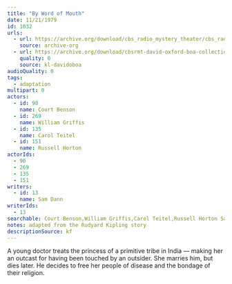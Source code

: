 ```yaml
---
title: "By Word of Mouth"
date: 11/21/1979
id: 1032
urls: 
  - url: https://archive.org/download/cbs_radio_mystery_theater/cbs_radio_mystery_theater-1001-1050.zip/cbs_radio_mystery_theater-1001-1050%2Fcbsrmt_1032_by_word_of_mouth.mp3
    source: archive-org
  - url: https://archive.org/download/cbsrmt-david-oxford-boa-collection/CBSRMT-791121-1032-By-Word-of-Mouth-(128-44)_KQV-{BoA}.mp3
    quality: 0
    source: kl-davidoboa
audioQuality: 0
tags: 
  - adaptation
multipart: 0
actors:  
  - id: 90
    name: Court Benson  
  - id: 269
    name: William Griffis  
  - id: 135
    name: Carol Teitel  
  - id: 151
    name: Russell Horton
actorIds:  
  - 90  
  - 269  
  - 135  
  - 151
writers:  
  - id: 13
    name: Sam Dann
writerIds:  
  - 13
searchable: Court Benson,William Griffis,Carol Teitel,Russell Horton Sam Dann
notes: adapted from the Rudyard Kipling story
descriptionSource: kf
---
```

A young doctor treats the princess of a primitive tribe in India — making her an outcast for having been touched by an outsider. She marries him, but dies later. He decides to free her people of disease and the bondage of their religion.